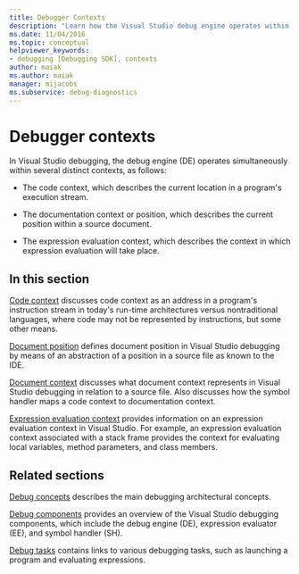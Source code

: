 ```yaml
---
title: Debugger Contexts
description: "Learn how the Visual Studio debug engine operates within distinct contexts: code context, documentation context or position, and expression evaluation context."
ms.date: 11/04/2016
ms.topic: conceptual
helpviewer_keywords:
- debugging [Debugging SDK], contexts
author: maiak
ms.author: maiak
manager: mijacobs
ms.subservice: debug-diagnostics
---
```

# Debugger contexts

In Visual Studio debugging, the debug engine (DE) operates simultaneously within several distinct contexts, as follows:

- The code context, which describes the current location in a program's execution stream.

- The documentation context or position, which describes the current position within a source document.

- The expression evaluation context, which describes the context in which expression evaluation will take place.

## In this section

[Code context](../../extensibility/debugger/code-context.md) discusses code context as an address in a program's instruction stream in today's run-time architectures versus nontraditional languages, where code may not be represented by instructions, but some other means.

 [Document position](../../extensibility/debugger/document-position.md) defines document position in Visual Studio debugging by means of an abstraction of a position in a source file as known to the IDE.

 [Document context](../../extensibility/debugger/document-context.md) discusses what document context represents in Visual Studio debugging in relation to a source file. Also discusses how the symbol handler maps a code context to documentation context.

 [Expression evaluation context](../../extensibility/debugger/expression-evaluation-context.md) provides information on an expression evaluation context in Visual Studio. For example, an expression evaluation context associated with a stack frame provides the context for evaluating local variables, method parameters, and class members.

## Related sections

[Debug concepts](../../extensibility/debugger/debugger-concepts.md) describes the main debugging architectural concepts.

 [Debug components](../../extensibility/debugger/debugger-components.md) provides an overview of the Visual Studio debugging components, which include the debug engine (DE), expression evaluator (EE), and symbol handler (SH).

 [Debug tasks](../../extensibility/debugger/debugging-tasks.md) contains links to various debugging tasks, such as launching a program and evaluating expressions.
